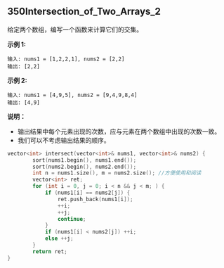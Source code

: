 ## 350Intersection_of_Two_Arrays_2

给定两个数组，编写一个函数来计算它们的交集。

**示例 1:**

```
输入: nums1 = [1,2,2,1], nums2 = [2,2]
输出: [2,2]
```

**示例 2:**

```
输入: nums1 = [4,9,5], nums2 = [9,4,9,8,4]
输出: [4,9]
```

**说明：**

- 输出结果中每个元素出现的次数，应与元素在两个数组中出现的次数一致。
- 我们可以不考虑输出结果的顺序。

```c++
vector<int> intersect(vector<int>& nums1, vector<int>& nums2) {
        sort(nums1.begin(), nums1.end());
        sort(nums2.begin(), nums2.end());
        int n = nums1.size(), m = nums2.size(); //方便使用和阅读
        vector<int> ret;
        for (int i = 0, j = 0; i < n && j < m; ) {
            if (nums1[i] == nums2[j]) {
                ret.push_back(nums1[i]);
                ++i;
                ++j;
                continue;
            }
            if (nums1[i] < nums2[j]) ++i;
            else ++j;
        }
        return ret;
}
```

